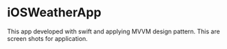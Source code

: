 # iOSWeatherApp
This app developed with swift and applying MVVM design pattern.
This are screen shots for application.
